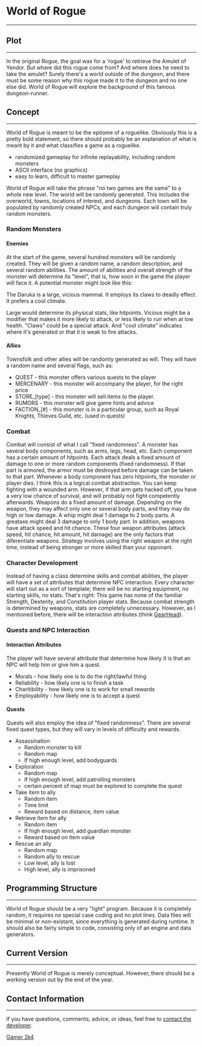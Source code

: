 # World of Rogue

---

## Plot

---

In the original Rogue, the goal was for a 'rogue' to retrieve the Amulet of Yendor. But where did this rogue come from? And where does he need to take the amulet? Surely there's a world outside of the dungeon, and there must be some reason why this rogue made it to the dungeon and no one else did. World of Rogue will explore the background of this famous dungeon-runner.  

## Concept

---

World of Rogue is meant to be the epitome of a roguelike. Obviously this is a pretty bold statement, so there should probably be an explanation of what is meant by it and what classifies a game as a roguelike.  

* randomized gameplay for infinite replayability, including random monsters
* ASCII interface (no graphics)
* easy to learn, difficult to master gameplay  

World of Rogue will take the phrase "no two games are the same" to a whole new level. The world will be randomly generated. This includes the overworld, towns, locations of interest, and dungeons. Each town will be populated by randomly created NPCs, and each dungeon will contain truly random monsters.  

### Random Monsters

#### Enemies

At the start of the game, several hundred monsters will be randomly created. They will be given a random name, a random description, and several random abilities. The amount of abilities and overall strength of the monster will determine its "level", that is, how soon in the game the player will face it. A potential monster might look like this:  

The Daruka is a large, vicious mammal. It employs its claws to deadly effect. It prefers a cool climate.  

Large would determine its physical stats, like hitpoints. Vicious might be a modifier that makes it more likely to attack, or less likely to run when at low health. "Claws" could be a special attack. And "cool climate" indicates where it's generated or that it is weak to fire attacks.  

#### Allies

Townsfolk and other allies will be randomly generated as will. They will have a random name and several flags, such as:  

* QUEST - this monster offers various quests to the player
* MERCENARY - this monster will accompany the player, for the right price
* STORE_[type] - this monster will sell items to the player.
* RUMORS - this monster will give game hints and advice
* FACTION_[#] - this monster is in a particular group, such as Royal Knights, Thieves Guild, etc. (used in quests)  

### Combat

Combat will consist of what I call "fixed randomness". A monster has several body components, such as arms, legs, head, etc. Each component has a certain amount of hitpoints. Each attack deals a fixed amount of damage to one or more random components (fixed randomness). If that part is armored, the armor must be destroyed before damage can be taken to that part. Whenever a body component has zero hitpoints, the monster or player dies. I think this is a logical combat abstraction. You can keep fighting with a wounded arm. However, if that arm gets hacked off, you have a very low chance of survival, and will probably not fight competently afterwards. Weapons do a fixed amount of damage. Depending on the weapon, they may affect only one or several body parts, and they may do high or low damage. A whip might deal 1 damage to 2 body parts. A greataxe might deal 3 damage to only 1 body part. In addition, weapons have attack speed and hit chance. These four weapon attributes (attack speed, hit chance, hit amount, hit damage) are the only factors that diferentiate weapons. Strategy involves using the right weapon at the right time, instead of being stronger or more skilled than your opponant.  

### Character Development

Instead of having a class determine skills and combat abilities, the player will have a set of attributes that determine NPC interaction. Every character will start out as a sort of template; there will be no starting equipment, no starting skills, no stats. That's right: This game has none of the familiar Strength, Dexterity, and Constitution player stats. Because combat strength is determined by weapons, stats are completely unnecessary. However, as I mentioned before, there will be interaction attributes (think [GearHead](../../../game/gearhead.md)).  

### Quests and NPC Interaction

#### Interaction Attributes

The player will have several attribute that determine how likely it is that an NPC will help him or give him a quest.  

* Morals - how likely one is to do the right/lawful thing
* Reliability - how likely one is to finish a task
* Charitibility - how likely one is to work for small rewards
* Employability - how likely one is to accept a quest  

#### Quests

Quests will also employ the idea of "fixed randomness". There are several fixed quest types, but they will vary in levels of difficulty and rewards.  

* Assassination
  * Random monster to kill
  * Random map
  * If high enough level, add bodyguards
* Exploration
  * Random map
  * If high enough level, add patrolling monsters
  * certain percent of map must be explored to complete the quest
* Take item to ally
  * Random item
  * Time limit
  * Reward based on distance, item value
* Retrieve item for ally
  * Random item
  * If high enough level, add guardian monster
  * Reward based on item value
* Rescue an ally
  * Random map
  * Random ally to rescue
  * Low level, ally is lost
  * High level, ally is imprisoned  

## Programming Structure

---

World of Rogue should be a very "light" program. Because it is completely random, it requires no special case coding and no plot lines. Data files will be minimal or non-existant, since everything is generated during runtime. It should also be fairly simple to code, consisting only of an engine and data generators.  

## Current Version

---

Presently World of Rogue is merely conceptual. However, there should be a working version out by the end of the year.  

## Contact Information

---

If you have questions, comments, advice, or ideas, feel free to [contact the developer](gamer2k4@gmail.com).  

[Gamer 2k4](../../../developer/gamer_2k4.md)
